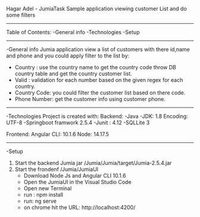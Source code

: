 Hagar Adel - JumiaTask
Sample application viewing customer List and do some filters

-------------------------------------------------------------------------
Table of Contents: 
-General info
-Technologies
-Setup

-------------------------------------------------------------------------
-General info
Jumia application view a list of customers with there id,name and phone and you could apply filter to the list by:
 - Country : use the country name to get the country code throw DB country table and get the country customer list.
 - Valid : validation for each number based on the given regex for each country.
 - Country Code: you could filter the customer list based on there code.
 - Phone Number: get the customer info using customer phone.

-------------------------------------------------------------------------
-Technologies
Project is created with:
Backend:
-Java 
-JDK: 1.8 Encoding: UTF-8
-Springboot framwork 2.5.4
-Junit : 4.12
-SQLLite 3

Frontend:
Angular CLI: 10.1.6
Node: 14.17.5

-------------------------------------------------------------------------
-Setup
1. Start the backend Jumia jar  /Jumia/Jumia/target/Jumia-2.5.4.jar
2. Start the frondenf /Jumia/JumiaUI
   - Download Node Js and Angular CLI 10.1.6
   - Open the JumiaUI in the Visual Studio Code
   - Open new Terminal 
   - run : npm install
   - run: ng serve
   - on chrome hit the URL: http://localhost:4200/


